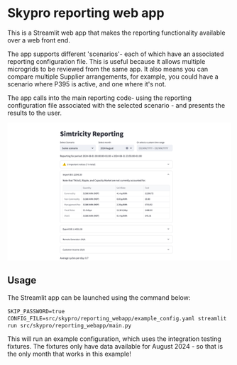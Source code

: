 # Skypro reporting web app

This is a Streamlit web app that makes the reporting functionality available over a web front end.

The app supports different 'scenarios'- each of which have an associated reporting configuration file.
This is useful because it allows multiple microgrids to be reviewed from the same app.
It also means you can compare multiple Supplier arrangements, for example, you could have a scenario where P395 is active, and one where it's not.

The app calls into the main reporting code- using the reporting configuration file associated with the selected scenario - and presents the results to the user.

![screenshot](../../../docs/reporting_webapp_screenshot.png)

## Usage

The Streamlit app can be launched using the command below:
```
SKIP_PASSWORD=true CONFIG_FILE=src/skypro/reporting_webapp/example_config.yaml streamlit run src/skypro/reporting_webapp/main.py
```
This will run an example configuration, which uses the integration testing fixtures.
The fixtures only have data available for August 2024 - so that is the only month that works in this example!
 